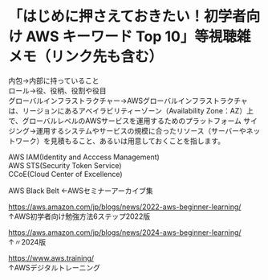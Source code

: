 # 「はじめに押さえておきたい！初学者向け AWS キーワード Top 10」等視聴雑メモ（リンク先も含む）
内包→内部に持っていること  
ロール→役、役柄、役割や役目  
グローバルインフラストラクチャー→AWSグローバルインフラストラクチャは、リージョンにあるアベイラビリティーゾーン（Availability Zone：AZ）上で、グローバルレベルのAWSサービスを運用するためのプラットフォーム
サイジング→運用するシステムやサービスの規模に合ったリソース（サーバーやネットワーク）を見積もること、あるいは用意しておくことを指します。

AWS IAM(Identity and Acccess Management)  
AWS STS(Security Token Service)  
CCoE(Cloud Center of Excellence)  

AWS Black Belt ←AWSセミナーアーカイブ集  

https://aws.amazon.com/jp/blogs/news/2022-aws-beginner-learning/  
↑AWS初学者向け勉強方法6ステップ2022版  

https://aws.amazon.com/jp/blogs/news/2024-aws-beginner-learning/  
↑〃2024版　　

https://www.aws.training/  
↑AWSデジタルトレーニング    
